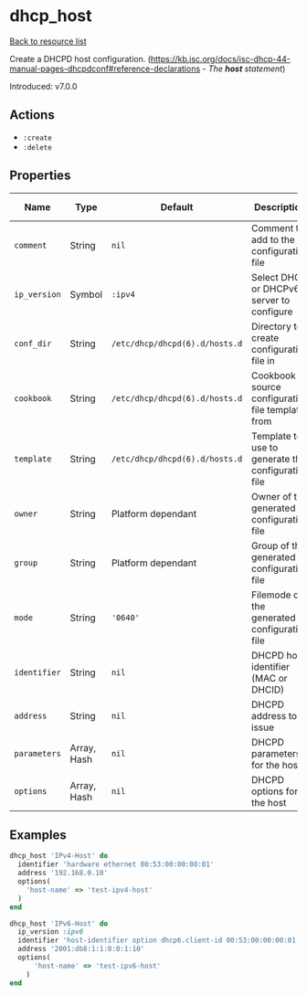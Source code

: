 # dhcp_host

[Back to resource list](../README.md#resources)

Create a DHCPD host configuration. (<https://kb.isc.org/docs/isc-dhcp-44-manual-pages-dhcpdconf#reference-declarations> - *The **host** statement*)

Introduced: v7.0.0

## Actions

- `:create`
- `:delete`

## Properties

| Name                   | Type          | Default                          | Description                                                         | Allowed Values      |
| ---------------------- | ------------- | -------------------------------- | ------------------------------------------------------------------- | ------------------- |
| `comment`              | String        | `nil`                            | Comment to add to the configuration file                            |                     |
| `ip_version`           | Symbol        | `:ipv4`                          | Select DHCP or DHCPv6 server to configure                           | `:ipv4`, `:ipv6`    |
| `conf_dir`             | String        | `/etc/dhcp/dhcpd(6).d/hosts.d`   | Directory to create configuration file in                           |                     |
| `cookbook`             | String        | `/etc/dhcp/dhcpd(6).d/hosts.d`   | Cookbook to source configuration file template from                 |                     |
| `template`             | String        | `/etc/dhcp/dhcpd(6).d/hosts.d`   | Template to use to generate the configuration file                  |                     |
| `owner`                | String        | Platform dependant               | Owner of the generated configuration file                           |                     |
| `group`                | String        | Platform dependant               | Group of the generated configuration file                           |                     |
| `mode`                 | String        | `'0640'`                         | Filemode of the generated configuration file                        |                     |
| `identifier`           | String        | `nil`                            | DHCPD host identifier (MAC or DHCID)                                |                     |
| `address`              | String        | `nil`                            | DHCPD address to issue                                              |                     |
| `parameters`           | Array, Hash   | `nil`                            | DHCPD parameters for the host                                       |                     |
| `options`              | Array, Hash   | `nil`                            | DHCPD options for the host                                          |                     |

## Examples

```ruby
dhcp_host 'IPv4-Host' do
  identifier 'hardware ethernet 00:53:00:00:00:01'
  address '192.168.0.10'
  options(
    'host-name' => 'test-ipv4-host'
  )
end
```

```ruby
dhcp_host 'IPv6-Host' do
  ip_version :ipv6
  identifier 'host-identifier option dhcp6.client-id 00:53:00:00:00:01:a4:65:b7:c8'
  address '2001:db8:1:1:0:0:1:10'
  options(
      'host-name' => 'test-ipv6-host'
    )
end
```
